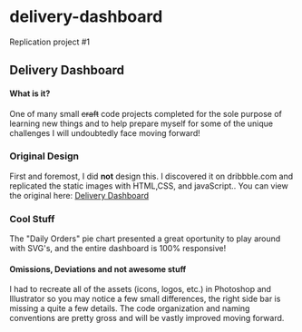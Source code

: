 # delivery-dashboard
Replication project #1
## Delivery Dashboard
#### What is it?
One of many small ~~craft~~ code projects completed for the sole purpose of learning new things and to help prepare myself for some of the unique challenges I will undoubtedly face moving forward!

### Original Design
First and foremost, I did **not** design this. I discovered it on dribbble.com and replicated the static images with HTML,CSS, and javaScript.. You can view the original here: [Delivery Dashboard](https://dribbble.com/shots/3808674-Delivery-Dashboard-standalone/attachments/860067 "Delivery Dashboard")

### Cool Stuff
The "Daily Orders" pie chart presented a great oportunity to play around with SVG's, and the entire dashboard is 100% responsive!


#### Omissions, Deviations and not awesome stuff
I had to recreate all of the assets (icons, logos, etc.) in Photoshop and Illustrator so you may notice a few small differences, the right side bar is missing a quite a few details. The code organization and naming conventions are pretty gross and will be vastly improved moving forward.
